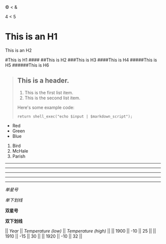 &copy;
&lt; 
&amp;

4 < 5

This is an H1
============
This is an H2

#This is H1 ####
##This is H2
###This is H3
####This is H4
#####This is H5
######This is H6


> ## This is a header.
>
> 1.   This is the first list item.
> 2.   This is the second list item.
>
> Here's some example code:
>
>     return shell_exec("echo $input | $markdown_script");


*   Red
*   Green
*   Blue

1.  Bird
2.  McHale
3.  Parish


* * *
***
*****
- - -
---------------------------------------


*单星号*

_单下划线_

**双星号**

__双下划线__


|| *Year* || *Temperature (low)* || *Temperature (high)* ||
|| 1900 || -10 || 25 ||
|| 1910 || -15 || 30 ||
|| 1920 || -10 || 32 ||


